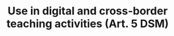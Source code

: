 ---
draft: "false"
title: "Use in digital and cross-border teaching activities (Art. 5 DSM)"
<!--- REQUIRED: title of the exception as used in the list of exception on the homepage --->
short: "dsm5"
<!--- REQUIRED: short code of the exception --->
summary: ""
<!--- REQUIRED: summary of the the excption - no more than 400 characters--->
linklaw: ""
<!--- OPTIONAL: link to the exception on eur-lex ---> 
---